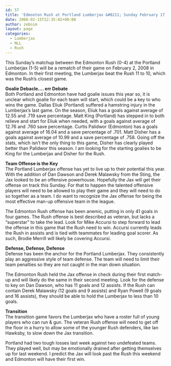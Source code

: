 ```yaml
---
id: 57
title: 'Edmonton Rush at Portland Lumberjax &#8211; Sunday February 17, 2008'
date: 2008-02-15T22:35:02+00:00
author: zeboim
layout: page
categories:
  - Lumberjax
  - NLL
  - Rush
---
```

This Sunday&#8217;s matchup between the Edmonton Rush (0-4) at the Portland Lumberjax (1-5) will be a rematch of their game on February 2, 2008 in Edmonton. In their first meeting, the Lumberjax beat the Rush 11 to 10, which was the Rush&#8217;s closest game.

**Goalie Debacle&#8230;. err Debate**  
Both Portland and Edmonton have had goalie issues this year so, it is unclear which goalie for each team will start, which could be a key to who wins the game. Dallas Eliuk (Portland) suffered a hamstring injury in the Lumberjax&#8217;s last game. On the season, Eliuk has a goals against average of 12.55 and .719 save percentage. Matt King (Portland) has stepped in to both relieve and start for Eliuk when needed, with a goals against average of 12.76 and .760 save percentage. Curtis Palidwor (Edmonton) has a goals against average of 16.04 and a save percentage of .701. Matt Disher has a goals against average of 10.99 and a save percentage of .758. Going off the stats, which isn&#8217;t the only thing to this game, Disher has clearly played better than Palidwor this season. I am looking for the starting goalies to be King for the Lumberjax and Disher for the Rush.

**Team Offense is the Key**  
The Portland Lumberjax offense has yet to live up to their potential this year. With the addition of Dan Dawson and Derek Malawsky from the Sting, the Jax looked to be an offensive powerhouse. Hopefully the Jax will get their offense on track this Sunday. For that to happen the talented offensive players will need to be allowed to play their game and they will need to do so together as a team. I do want to recognize the Jax offense for being the most effective man-up offensive team in the league.

The Edmonton Rush offense has been anemic, putting in only 41 goals in four games. The Rush offense is best described as veteran, but lacks a &#8220;superstar&#8221; to take the lead. Look for Mike Accursi to step forward to lead the offense in this game that the Rush need to win. Accursi currently leads the Rush in assists and is tied with teammates for leading goal scorer. As such, Brodie Merrill will likely be covering Accursi.

**Defense, Defense, Defense**  
Defense has been the anchor for the Portland Lumberjax. They consistently play an aggressive style of team defense. The team will need to limit their team penalties so they are not caught in the man down situation.

The Edmonton Rush held the Jax offense in check during their first match-up and will likely do the same in their second meeting. Look for the defense to key on Dan Dawson, who has 11 goals and 12 assists. If the Rush can contain Derek Malawsky (12 goals and 9 assists) and Ryan Powell (9 goals and 16 assists), they should be able to hold the Lumberjax to less than 10 goals.

**Transition**  
The transition game favors the Lumberjax who have a roster full of young players who can run & gun. The veteran Rush offense will need to get off the floor in a hurry to allow some of the younger Rush defenders, like Ian Hawksby, to slow down the Jax transition.

Portland had two tough losses last week against two undefeated teams. They played well, but may be emotionally drained after getting themselves up for last weekend. I predict the Jax will look past the Rush this weekend and Edmonton will have their first win.
